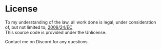 # License
To my understanding of the law, all work done is legal, under consideration of, but not limited to, [2009/24/EC](https://eur-lex.europa.eu/eli/dir/2009/24/oj/eng)\
This source code is provided under the Unlicense.

Contact me on Discord for any questions.